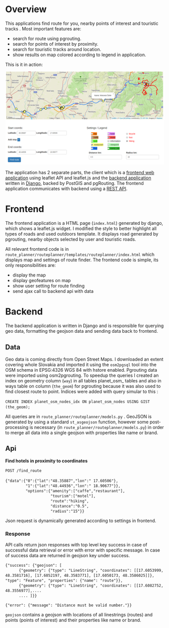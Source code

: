 # Overview

This applications find route for you, nearby points of interest and touristic tracks . Most important features are:
- search for route using pgrouting.
- search for points of interest by proximity.
- search for touristic tracks around location.
- show results on map colored according to legend in application.

This is it in action:

![Screenshot](UI.png)

The application has 2 separate parts, the client which is a [frontend web application](#frontend) using leaflet API and leaflet.js and the [backend application](#backend) written in [Django](https://www.djangoproject.com/), backed by PostGIS and pgRouting. The frontend application communicates with backend using a [REST API](#api).

# Frontend

The frontend application is a HTML page (`index.html`) generated by django, which shows a leaflet.js widget. I modified the style to better highlight all types of roads and used outdoors template. It displays road generated by pgrouting, nearby objects selected by user and touristic roads.

All relevant frontend code is in `route_planner/routeplanner/templates/routeplanner/index.html` which displays map and settings of route finder. The frontend code is simple, its only responsibilities are:
- display the map
- display geofeatures on map
- show user setting for route finding
- send ajax call to backend api with data

# Backend

The backend application is written in Django and is responsible for querying geo data, formatting the geojson data and sending data back to frontend.

## Data

 Geo data is coming directly from Open Street Maps. I downloaded an extent covering whole Slovakia and imported it using the `osm2pgsql` tool into the OSM schema in EPSG:4326 WGS 84 with hstore enabled. Pgrouting data were imported using osm2pgrouting.  To speedup the queries I created an index on geometry column (`way`) in all tables planet_osm_ tables and also in ways table on column (`the_geom`) for pgrouting because it was also used to find closest route to point. Indices were added with query simular to this :

`CREATE INDEX planet_osm_nodes_idx ON planet_osm_nodes USING GIST (the_geom);`

  All queries are in `route_planner/routeplanner/models.py` . GeoJSON is generated by using a standard `st_asgeojson` function, however some post-processing is necessary (in `route_planner/routeplanner/models.py`) in order to merge all data into a single geojson with properties like name or brand.

## Api

**Find hotels in proximity to coordinates**

```
POST /find_route

{"data":{"0":{"lat":"48.35887","lon":" 17.60506"},
         "1":{"lat":"48.44936","lon":" 18.90677"}},
         "options":{"amenity":["caffe","restaurant"],
                    "tourism":["motel"],
                    "route":"hiking",
                    "distance":"0.5",
                    "radius":"15"}}
```

Json request is dynamically generated according to settings in frontend.

### Response

API calls return json responses with top level key success in case of successful data retrieval or error with error with specific message. In case of success data are returned in geojson key under success.
```
{"success": {"geojson": [
      {"geometry": {"type": "LineString", "coordinates": [[17.6053999, 48.3581716], [17.6052197, 48.3583771], [17.6050173, 48.3586025]]}, "type": "Feature", "properties": {"name": "route"}},
      {"geometry": {"type": "LineString", "coordinates": [[17.6082752, 48.3556977],....
      .... ]}}
```

```
{"error": {"message": "Distance must be valid number."}}
```
`geojson` contains a geojson with locations of all linestrings (routes) and points (points of interest) and their properties like name or brand.
